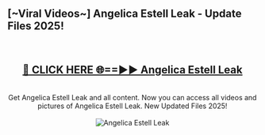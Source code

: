 <h2>[~Viral Videos~] Angelica Estell Leak - Update Files 2025!</h2>
<br>
<div align="center">
<h2><a href="https://betterlinks.top/A2PfLJ" rel="nofollow">🔴 CLICK HERE 🌐==►► Angelica Estell Leak</a></h2>
<br>
Get Angelica Estell Leak and all content. Now you can access all videos and pictures of Angelica Estell Leak. New Updated Files 2025!
<br>
<br>
<a href="https://betterlinks.top/A2PfLJ" rel="nofollow" data-target="animated-image.originalLink"><img src="https://i.ibb.co.com/WyWwxjT/player-gif2.gif" alt="Angelica Estell Leak" style="max-width: 100%; display: inline-block;" data-target="animated-image.originalImage"></a>
</div>
<br>
